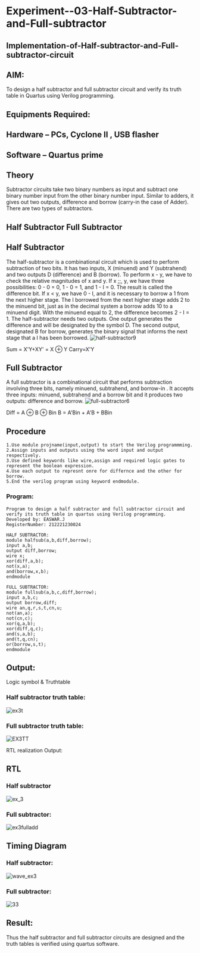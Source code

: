 # Experiment--03-Half-Subtractor-and-Full-subtractor
## Implementation-of-Half-subtractor-and-Full-subtractor-circuit
## AIM:
To design a half subtractor and full subtractor circuit and verify its truth table in Quartus using Verilog programming.

## Equipments Required:
## Hardware – PCs, Cyclone II , USB flasher
## Software – Quartus prime
## Theory
Subtractor circuits take two binary numbers as input and subtract one binary number input from the other binary number input. Similar to adders, it gives out two outputs, difference and borrow (carry-in the case of Adder). There are two types of subtractors.

## Half Subtractor Full Subtractor
## Half Subtractor
The half-subtractor is a combinational circuit which is used to perform subtraction of two bits. It has two inputs, X (minuend) and Y (subtrahend) and two outputs D (difference) and B (borrow). To perform x - y, we have to check the relative magnitudes of x and y. If x ;;, y, we have three possibilities: 0 - 0 = 0, 1 - 0 = 1, and 1 - I = 0. The result is called the difference bit. If x < y, we have 0 - I, and it is necessary to borrow a 1 from the next higher stage. The I borrowed from the next higher stage adds 2 to the minuend bit, just as in the decimal system a borrow adds 10 to a minuend digit. With the minuend equal to 2, the difference becomes 2 - I = 1. The half-subtractor needs two outputs. One output generates the difference and will be designated by the symbol D. The second output, designated B for borrow, generates the binary signal that informs the next stage that a I has been borrowed.
![half-subtractor9](https://user-images.githubusercontent.com/36288975/166112538-58c3bc7c-ee5d-4e6a-ac8d-8e8328efe27a.png)


Sum = X'Y+XY' = X ⊕ Y
Carry=X'Y

## Full Subtractor
A full subtractor is a combinational circuit that performs subtraction involving three bits, namely minuend, subtrahend, and borrow-in . It accepts three inputs: minuend, subtrahend and a borrow bit and it produces two outputs: difference and borrow. 
![full-subtractor6](https://user-images.githubusercontent.com/36288975/166112541-24c68359-3de8-4674-ae22-8272ffc385ed.png)


Diff = A ⊕ B ⊕ Bin B = A'Bin + A'B + BBin

## Procedure
```
1.Use module projname(input,output) to start the Verilog programmming.
2.Assign inputs and outputs using the word input and output respectively.
3.Use defined keywords like wire,assign and required logic gates to represent the boolean expression.
4.Use each output to represnt onre for differnce and the other for borrow.
5.End the verilog program using keyword endmodule.
```




### Program:
```
Program to design a half subtractor and full subtractor circuit and verify its truth table in quartus using Verilog programming.
Developed by: EASWAR.J
RegisterNumber: 212221230024

HALF SUBTRACTOR:
module halfsub(a,b,diff,borrow);
input a,b;
output diff,borrow;
wire x;
xor(diff,a,b);
not(x,a);
and(borrow,x,b);
endmodule

FULL SUBTRACTOR:
module fullsub(a,b,c,diff,borrow);
input a,b,c;
output borrow,diff;
wire an,q,r,s,t,cn,u;
not(an,a);
not(cn,c);
xor(q,a,b);
xor(diff,q,c);
and(s,a,b);
and(t,q,cn);
or(borrow,s,t);
endmodule 
```

## Output:
Logic symbol & Truthtable
### Half subtractor truth table:
![ex3t](https://user-images.githubusercontent.com/94154683/165960966-add01287-f6c2-40f8-89a0-ecbb01d2c401.PNG)

### Full subtractor truth table:
![EX3TT](https://user-images.githubusercontent.com/94154683/165961092-49a612d3-6757-4a01-a496-a7fe1ebc7cd0.PNG)


RTL realization
Output:
## RTL
### Half subtractor

![ex_3](https://user-images.githubusercontent.com/94154683/165957424-ebb2ec3d-3093-4093-8687-b9d7a29e8c2b.PNG)

### Full subtractor:
![ex3fulladd](https://user-images.githubusercontent.com/94154683/165957561-28454d9c-2339-4b0c-aeb6-5ca8149e9500.PNG)

## Timing Diagram
### Half subtractor:
![wave_ex3](https://user-images.githubusercontent.com/94154683/165957699-9a6c62b3-3236-43d0-8785-c1879b69059f.PNG)

### Full subtractor:
![33](https://user-images.githubusercontent.com/94154683/166411157-33256604-b48e-4ae4-b4b8-b38277444f91.png)

## Result:
Thus the half subtractor and full subtractor circuits are designed and the truth tables is verified using quartus software.

